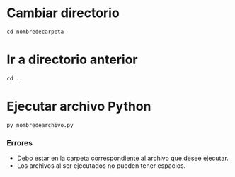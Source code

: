 # Cambiar directorio
```
cd nombredecarpeta
```

# Ir a directorio anterior
```
cd ..
```

# Ejecutar archivo Python
```
py nombredearchivo.py
```


### Errores

- Debo estar en la carpeta correspondiente al archivo que desee ejecutar.
- Los archivos al ser ejecutados no pueden tener espacios.

